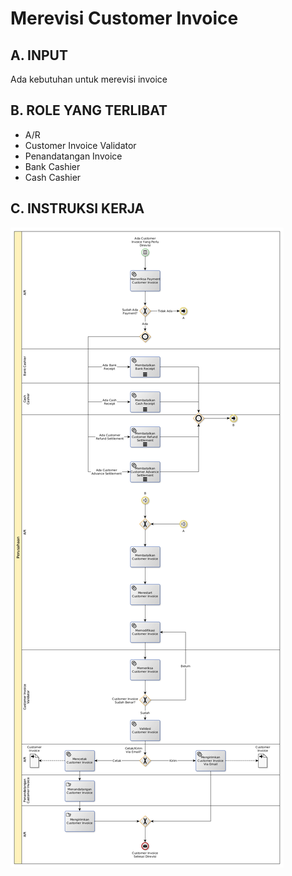 # Merevisi Customer Invoice

## <a name="input">A. INPUT</a>

Ada kebutuhan untuk merevisi invoice

## <a name="role">B. ROLE YANG TERLIBAT</a>

* A/R
* Customer Invoice Validator
* Penandatangan Invoice
* Bank Cashier
* Cash Cashier

## <a name="instruksi">C. INSTRUKSI KERJA</a>

![](../img/merevisi-customer-invoice.png)

